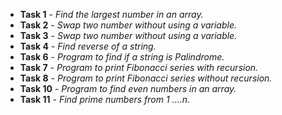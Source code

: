 * **Task 1** - _Find the largest number in an array._
* **Task 2** - _Swap two number without using a variable._
* **Task 3** - _Swap two number without using a variable._
* **Task 4** - _Find reverse of a string._
* **Task 6** - _Program to find if a string is Palindrome._
* **Task 7** - _Program to print Fibonacci series with recursion._
* **Task 8** - _Program to print Fibonacci series without recursion._
* **Task 10** - _Program to find even numbers in an array._
* **Task 11** - _Find prime numbers from 1 ....n._

